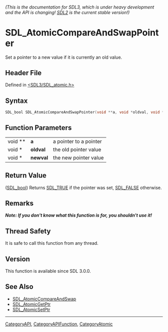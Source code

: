 ###### (This is the documentation for SDL3, which is under heavy development and the API is changing! [SDL2](https://wiki.libsdl.org/SDL2/) is the current stable version!)
# SDL_AtomicCompareAndSwapPointer

Set a pointer to a new value if it is currently an old value.

## Header File

Defined in [<SDL3/SDL_atomic.h>](https://github.com/libsdl-org/SDL/blob/main/include/SDL3/SDL_atomic.h)

## Syntax

```c
SDL_bool SDL_AtomicCompareAndSwapPointer(void **a, void *oldval, void *newval);
```

## Function Parameters

|         |            |                        |
| ------- | ---------- | ---------------------- |
| void ** | **a**      | a pointer to a pointer |
| void *  | **oldval** | the old pointer value  |
| void *  | **newval** | the new pointer value  |

## Return Value

([SDL_bool](SDL_bool)) Returns [SDL_TRUE](SDL_TRUE) if the pointer was set,
[SDL_FALSE](SDL_FALSE) otherwise.

## Remarks

***Note: If you don't know what this function is for, you shouldn't use
it!***

## Thread Safety

It is safe to call this function from any thread.

## Version

This function is available since SDL 3.0.0.

## See Also

- [SDL_AtomicCompareAndSwap](SDL_AtomicCompareAndSwap)
- [SDL_AtomicGetPtr](SDL_AtomicGetPtr)
- [SDL_AtomicSetPtr](SDL_AtomicSetPtr)

----
[CategoryAPI](CategoryAPI), [CategoryAPIFunction](CategoryAPIFunction), [CategoryAtomic](CategoryAtomic)

